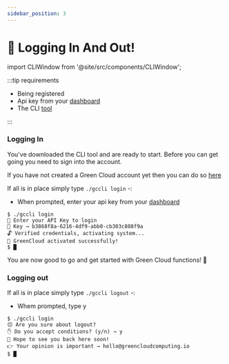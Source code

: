 ```yaml
---
sidebar_position: 3
---
```


# 🔐 Logging In And Out!

import CLIWindow from '@site/src/components/CLIWindow';

:::tip requirements

-   Being registered
-   Api key from your [dashboard](https://app.greencloudcomputing.io/dashboard)
-   The CLI [tool](Installing%20the%20CLI)

:::

### Logging In

You've downloaded the CLI tool and are ready to start. Before you can get going you need to sign into the account.

If you have not created a Green Cloud account yet then you can do so [here](https://app.greencloudcomputing.io/signup)

If all is in place simply type `./gccli login` -:

-   When prompted, enter your api key from your [dashboard](https://app.greencloudcomputing.io/dashboard)

<CLIWindow>

```text {3}
$ ./gccli login
👷 Enter your API Key to login
🔐 Key → b3868f8a-6216-4df9-abb0-cb303c808f9a
🔓 Verified credentials, activating system...
🤠 GreenCloud activated successfully!
$ █
```

</CLIWindow>

You are now good to go and get started with Green Cloud functions! 🎉️

### Logging out

If all is in place simply type `./gccli logout` -:

-   Whem prompted, type y

<CLIWindow>

```text {3}
$ ./gccli login
😔 Are you sure about logout?
✋ Do you accept conditions? (y/n) → y
🫤 Hope to see you back here soon!
👉 Your opinion is important → hello@greencloudcomputing.io
$ █
```

</CLIWindow>
